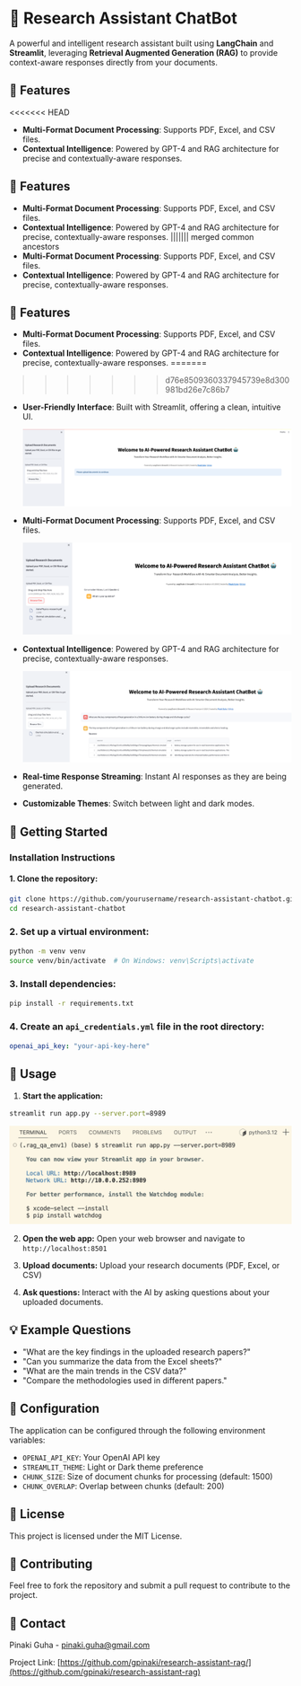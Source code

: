 # 🧠 Research Assistant ChatBot

A powerful and intelligent research assistant built using **LangChain** and **Streamlit**, leveraging **Retrieval Augmented Generation (RAG)** to provide context-aware responses directly from your documents.

## 🌟 Features

<<<<<<< HEAD
- **Multi-Format Document Processing**: Supports PDF, Excel, and CSV files.
- **Contextual Intelligence**: Powered by GPT-4 and RAG architecture for precise and contextually-aware responses.
## 🌟 Features

- **Multi-Format Document Processing**: Supports PDF, Excel, and CSV files.
- **Contextual Intelligence**: Powered by GPT-4 and RAG architecture for precise, contextually-aware responses.
||||||| merged common ancestors
- **Multi-Format Document Processing**: Supports PDF, Excel, and CSV files.
- **Contextual Intelligence**: Powered by GPT-4 and RAG architecture for precise, contextually-aware responses.
## 🌟 Features

- **Multi-Format Document Processing**: Supports PDF, Excel, and CSV files.
- **Contextual Intelligence**: Powered by GPT-4 and RAG architecture for precise, contextually-aware responses.
=======
>>>>>>> d76e8509360337945739e8d300981bd26e7c86b7
- **User-Friendly Interface**: Built with Streamlit, offering a clean, intuitive UI.
  
  ![Main Interface](assets/screenshots/main_page.png)

- **Multi-Format Document Processing**: Supports PDF, Excel, and CSV files.

  ![File Upload Section](assets/screenshots/file_upload.png)
  
- **Contextual Intelligence**: Powered by GPT-4 and RAG architecture for precise, contextually-aware responses.

  ![AI Response Example](assets/screenshots/ai_response.png)

- **Real-time Response Streaming**: Instant AI responses as they are being generated.
- **Customizable Themes**: Switch between light and dark modes.


## 🚀 Getting Started

### Installation Instructions

#### 1. Clone the repository:

```bash
git clone https://github.com/yourusername/research-assistant-chatbot.git
cd research-assistant-chatbot
```

### 2. Set up  a virtual environment:
```bash
python -m venv venv
source venv/bin/activate  # On Windows: venv\Scripts\activate
```


### 3. Install dependencies:
```bash
pip install -r requirements.txt
```

### 4. Create an `api_credentials.yml` file in the root directory:
```yaml
openai_api_key: "your-api-key-here"
```

## 🚀 Usage

1. **Start the application:**
```bash
streamlit run app.py --server.port=8989
```

![Start Application](assets/screenshots/start_app.png)

2. **Open the web app:** Open your web browser and navigate to `http://localhost:8501`

3. **Upload documents:** Upload your research documents (PDF, Excel, or CSV)

4. **Ask questions:** Interact with the AI by asking questions about your uploaded documents.

## 💡 Example Questions

- "What are the key findings in the uploaded research papers?"
- "Can you summarize the data from the Excel sheets?"
- "What are the main trends in the CSV data?"
- "Compare the methodologies used in different papers."

## 🔧 Configuration

The application can be configured through the following environment variables:
- `OPENAI_API_KEY`: Your OpenAI API key
- `STREAMLIT_THEME`: Light or Dark theme preference
- `CHUNK_SIZE`: Size of document chunks for processing (default: 1500)
- `CHUNK_OVERLAP`: Overlap between chunks (default: 200)

## 📝 License

This project is licensed under the MIT License.

## 🤝 Contributing

Feel free to fork the repository and submit a pull request to contribute to the project.

## 📧 Contact

Pinaki Guha  - [pinaki.guha@gmail.com](mailto:pinaki.guha@gmail.com)

Project Link: [https://github.com/gpinaki/research-assistant-rag/](https://github.com/gpinaki/research-assistant-rag)





